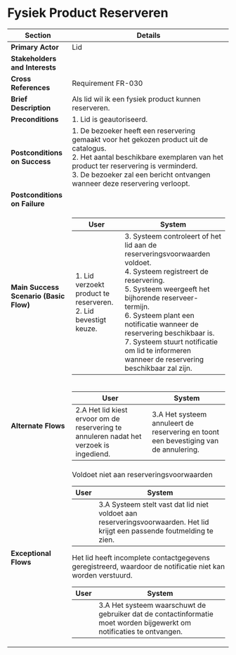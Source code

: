 # Fysiek Product Reserveren
<table>
    <thead>
        <tr>
            <th><strong>Section</strong></th>
            <th><strong>Details</strong></th>
        </tr>
    </thead>
    <tbody>
        <tr>
            <td><strong>Primary Actor</strong></td>
            <td>Lid</td>
        </tr>
        <tr>
            <td><strong>Stakeholders and Interests</strong></td>
            <td></td>
        </tr>
        <tr>
            <td><strong>Cross References</strong></td>
            <td>Requirement FR-030</td>
        </tr>
        <tr>
            <td><strong>Brief Description</strong></td>
            <td>Als lid wil ik een fysiek product kunnen reserveren.</td>
        </tr>
        <tr>
            <td><strong>Preconditions</strong></td>
            <td>1. Lid is geautoriseerd.</td>
        </tr>
        <tr>
            <td><strong>Postconditions on Success</strong></td>
            <td>
                1. De bezoeker heeft een reservering gemaakt voor het gekozen product uit de catalogus.<br>
                2. Het aantal beschikbare exemplaren van het product ter reservering is verminderd.<br>
                3. De bezoeker zal een bericht ontvangen wanneer deze reservering verloopt.</td>
        </tr>
        <tr>
            <td><strong>Postconditions on Failure</strong></td>
            <td></td>
        </tr>
        <tr>
            <td><strong>Main Success Scenario (Basic Flow)</strong></td>
            <td>
                <table>
                    <thead>
                        <tr>
                            <th scope="col">User</th>
                            <th scope="col">System</th>
                        </tr>
                    </thead>
                    <tbody>
                        <tr>
                            <td>
                                1. Lid verzoekt product te reserveren.<br>
                                2. Lid bevestigt keuze.<br>
                            </td>
                            <td>
                                3. Systeem controleert of het lid aan de reserveringsvoorwaarden voldoet.<br>
                                4. Systeem registreert de reservering.<br>
                                5. Systeem weergeeft het bijhorende reserveer-termijn.<br>
                                6. Systeem plant een notificatie wanneer de reservering beschikbaar is.<br>
                                7. Systeem stuurt notificatie om lid te informeren wanneer de reservering beschikbaar zal zijn.
                            </td>
                        </tr>
                    </tbody>
                </table>
            </td>
        </tr>
        <tr>
            <td><strong>Alternate Flows</strong></td>
            <td>   <table>
                    <thead>
                        <tr>
                            <th scope="col">User</th>
                            <th scope="col">System</th>
                        </tr>
                    </thead>
                    <tbody> 
                        <tr>
                            <td>2.A Het lid kiest ervoor om de reservering te annuleren nadat het verzoek is ingediend.</td>
                            <td>3.A Het systeem annuleert de reservering en toont een bevestiging van de annulering.
                            </td>
                        </tr>
                    </tbody>
                </table></td>
        </tr>
        <tr>
            <td><strong>Exceptional Flows</strong></td>
            <td>
                <div>Voldoet niet aan reserveringsvoorwaarden</div>           
                <table>
                    <thead>
                        <tr>
                            <th scope="col">User</th>
                            <th scope="col">System</th>
                        </tr>
                    </thead>
                    <tbody> 
                        <tr>
                            <td></td>
                            <td>
                                3.A Systeem stelt vast dat lid niet voldoet aan reserveringsvoorwaarden. Het lid krijgt 
                                een passende foutmelding te zien.
                            </td>
                        </tr>
                    </tbody>
                </table>
      <div>Het lid heeft incomplete contactgegevens geregistreerd, waardoor de notificatie niet kan worden verstuurd.</div>           
                <table>
                    <thead>
                        <tr>
                            <th scope="col">User</th>
                            <th scope="col">System</th>
                        </tr>
                    </thead>
                    <tbody> 
                        <tr>
                            <td></td>
                            <td>
                                3.A Het systeem waarschuwt de gebruiker dat de contactinformatie moet worden bijgewerkt om notificaties te ontvangen. <br>
                            </td>
                        </tr>
                    </tbody>
                </table>
            </td>
        </tr>
    </tbody>
</table>


